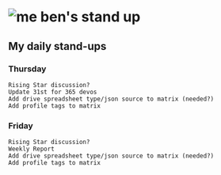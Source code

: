 # ![me](https://avatars2.githubusercontent.com/u/5232044?s=50&v=4) ben's stand up

## My daily stand-ups

### Thursday 

    Rising Star discussion?
    Update 31st for 365 devos
    Add drive spreadsheet type/json source to matrix (needed?)
    Add profile tags to matrix
    
### Friday

    Rising Star discussion?
    Weekly Report
    Add drive spreadsheet type/json source to matrix (needed?)
    Add profile tags to matrix
